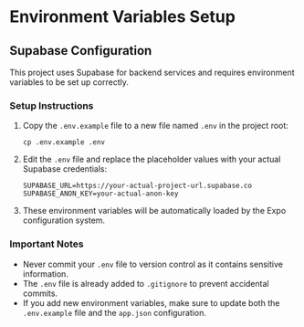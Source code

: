 # Environment Variables Setup

## Supabase Configuration

This project uses Supabase for backend services and requires environment variables to be set up correctly.

### Setup Instructions

1. Copy the `.env.example` file to a new file named `.env` in the project root:

   ```
   cp .env.example .env
   ```

2. Edit the `.env` file and replace the placeholder values with your actual Supabase credentials:

   ```
   SUPABASE_URL=https://your-actual-project-url.supabase.co
   SUPABASE_ANON_KEY=your-actual-anon-key
   ```

3. These environment variables will be automatically loaded by the Expo configuration system.

### Important Notes

- Never commit your `.env` file to version control as it contains sensitive information.
- The `.env` file is already added to `.gitignore` to prevent accidental commits.
- If you add new environment variables, make sure to update both the `.env.example` file and the `app.json` configuration.
